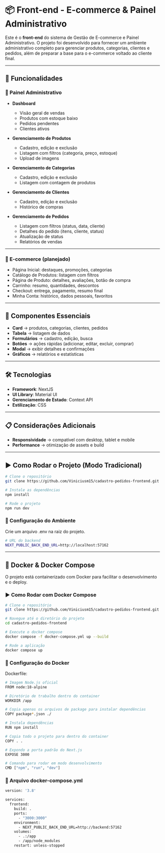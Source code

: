 # 📦 Front-end - E-commerce & Painel Administrativo

Este é o **front-end** do sistema de Gestão de E-commerce e Painel Administrativo. O projeto foi desenvolvido para fornecer um ambiente administrativo completo para gerenciar produtos, categorias, clientes e pedidos, além de preparar a base para o e-commerce voltado ao cliente final.

---

## 🚀 Funcionalidades

### 🔑 Painel Administrativo

- **Dashboard**
  - Visão geral de vendas
  - Produtos com estoque baixo
  - Pedidos pendentes
  - Clientes ativos

- **Gerenciamento de Produtos**
  - Cadastro, edição e exclusão
  - Listagem com filtros (categoria, preço, estoque)
  - Upload de imagens

- **Gerenciamento de Categorias**
  - Cadastro, edição e exclusão
  - Listagem com contagem de produtos

- **Gerenciamento de Clientes**
  - Cadastro, edição e exclusão
  - Histórico de compras

- **Gerenciamento de Pedidos**
  - Listagem com filtros (status, data, cliente)
  - Detalhes do pedido (itens, cliente, status)
  - Atualização de status
  - Relatórios de vendas

---

### 🛒 E-commerce (planejado)

- Página Inicial: destaques, promoções, categorias
- Catálogo de Produtos: listagem com filtros
- Página de Produto: detalhes, avaliações, botão de compra
- Carrinho: resumo, quantidades, descontos
- Checkout: entrega, pagamento, resumo final
- Minha Conta: histórico, dados pessoais, favoritos

---

## 🧩 Componentes Essenciais

- **Card** → produtos, categorias, clientes, pedidos  
- **Tabela** → listagem de dados  
- **Formulários** → cadastro, edição, busca  
- **Botões** → ações rápidas (adicionar, editar, excluir, comprar)  
- **Modal** → exibir detalhes e confirmações  
- **Gráficos** → relatórios e estatísticas  

---

## 🛠️ Tecnologias

- **Framework**: NextJS  
- **UI Library**: Material UI  
- **Gerenciamento de Estado**: Context API  
- **Estilização**: CSS  

---

## 📋 Considerações Adicionais

- **Responsividade** → compatível com desktop, tablet e mobile  
- **Performance** → otimização de assets e build  

---

## ▶️ Como Rodar o Projeto (Modo Tradicional)

```bash
# Clone o repositório
git clone https://github.com/Viniciusm15/cadastro-pedidos-frontend.git

# Instale as dependências
npm install

# Rode o projeto
npm run dev
```

### 🔧 Configuração do Ambiente

Crie um arquivo .env na raiz do projeto.

```bash
# URL do backend
NEXT_PUBLIC_BACK_END_URL=http://localhost:57162
```
---

## 🐳 Docker & Docker Compose

O projeto está containerizado com Docker para facilitar o desenvolvimento e o deploy.

### ▶️ Como Rodar com Docker Compose

```bash
# Clone o repositório
git clone https://github.com/Viniciusm15/cadastro-pedidos-frontend.git

# Navegue até o diretório do projeto
cd cadastro-pedidos-frontend

# Execute o docker compose
docker compose -f docker-compose.yml up --build

# Rode a aplicação
docker compose up
```

### 🔧 Configuração do Docker

Dockerfile:

```bash
# Imagem Node.js oficial
FROM node:18-alpine

# Diretório de trabalho dentro do container
WORKDIR /app

# Copia apenas os arquivos de package para instalar dependências
COPY package*.json ./

# Instala dependências
RUN npm install

# Copia todo o projeto para dentro do container
COPY . .

# Expondo a porta padrão do Next.js
EXPOSE 3000

# Comando para rodar em modo desenvolvimento
CMD ["npm", "run", "dev"]
```

### 📝 Arquivo docker-compose.yml

```bash
version: '3.8'

services:
  frontend:
    build: .
    ports:
      - "3000:3000"
    environment:
      - NEXT_PUBLIC_BACK_END_URL=http://backend:57162
    volumes:
      - .:/app
      - /app/node_modules
    restart: unless-stopped
```
